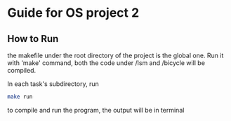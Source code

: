 # Guide for OS project 2
## How to Run
the makefile under the root directory of the project is the global one. Run it with 'make' command, both the code under /lsm and /bicycle will be compiled. 

In each task's subdirectory, run
``` bash
make run
```
to compile and run the program, the output will be in terminal
